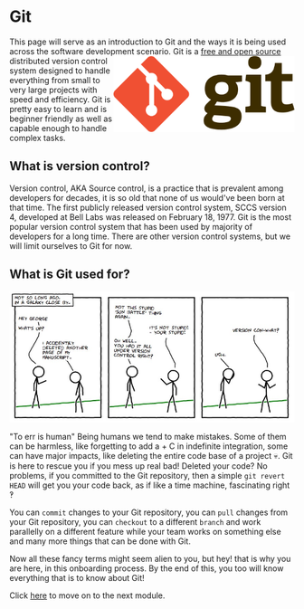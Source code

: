 # Git

This page will serve as an introduction to Git and the ways it is being used across the software development scenario. 
<img src = "https://raw.githubusercontent.com/ComputerSocietyVITC/technical-onboarding/master/assets/git_logo.png" width=320 align="right"/>
Git is a [free and open source](https://git-scm.com/about/free-and-open-source) distributed version control system designed to handle everything from small to very large projects with speed and efficiency. Git is pretty easy to learn and is beginner friendly as well as capable enough to handle complex tasks. 

## What is version control?

Version control, AKA Source control, is a practice that is prevalent among developers for decades, it is so old that none of us would've been born at that time. The first publicly released version control system, SCCS version 4, developed at Bell Labs was released on February 18, 1977. Git is the most popular version control system that has been used by majority of developers for a long time. There are other version control systems, but we will limit ourselves to Git for now.

## What is Git used for? 

![Comic](https://raw.githubusercontent.com/ComputerSocietyVITC/technical-onboarding/master/assets/git_comic.jpg)

"To err is human"
Being humans we tend to make mistakes. Some of them can be harmless, like forgetting to add a + C in indefinite integration, some can have major impacts, like deleting the entire code base of a project 💀.
Git is here to rescue you if you mess up real bad! Deleted your code? No problems, if you committed to the Git repository, then a simple `git revert HEAD` will get you your code back, as if like a time machine, fascinating right ‽ 

You can `commit` changes to your Git repository, you can `pull` changes from your Git repository, you can `checkout` to a different `branch` and work parallelly on a different feature while your team works on something else and many more things that can be done with Git. 

Now all these fancy terms might seem alien to you, but hey! that is why you are here, in this onboarding process. By the end of this, you too will know everything that is to know about Git!

Click [here](Git%20-%20The%20Basics.md) to move on to the next module.